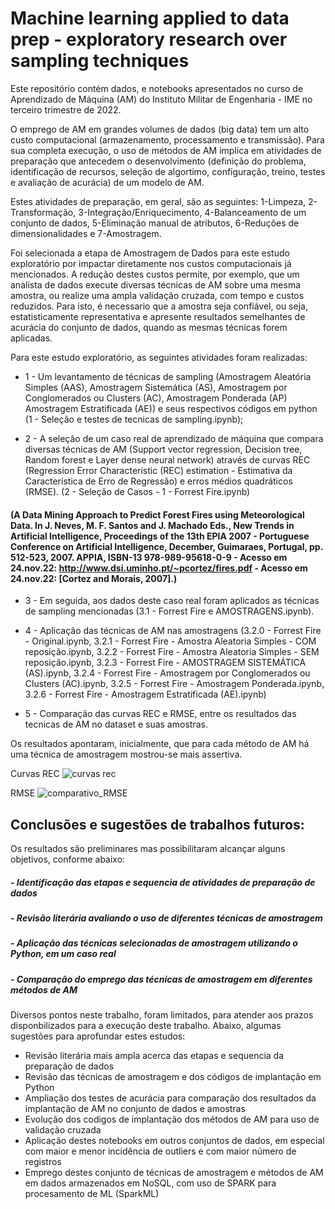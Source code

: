 # Machine learning applied to data prep - exploratory research over sampling techniques

Este repositório contém dados, e notebooks apresentados no curso de Aprendizado de Máquina (AM) do Instituto Militar de 
Engenharia - IME no terceiro trimestre de 2022.

O emprego de AM em grandes volumes de dados (big data) tem um alto custo computacional (armazenamento, processamento e 
transmissão). Para sua completa execução, o uso de métodos de AM implica em atividades de preparação que antecedem o 
desenvolvimento (definição do problema, identificação de recursos, seleção de algortimo, configuração, treino, testes e avaliação de acurácia) de um modelo de AM.

Estes atividades de preparação, em geral, são as seguintes: 1-Limpeza, 2-Transformação, 3-Integração/Enriquecimento, 4-Balanceamento
de um conjunto de dados, 5-Eliminação manual de atributos, 6-Reduções de dimensionalidades e 7-Amostragem.

Foi selecionada a etapa de Amostragem de Dados para este estudo exploratório por impactar diretamente nos custos
computacionais já mencionados. A redução destes custos permite, por exemplo, que um analista de dados execute diversas técnicas
de AM sobre uma mesma amostra, ou realize uma ampla validação cruzada, com tempo e custos reduzidos. Para isto, é necessario que 
a amostra seja confiável, ou seja, estatisticamente representativa e apresente resultados semelhantes de acurácia do conjunto de
dados, quando as mesmas técnicas forem aplicadas.

Para este estudo exploratório, as seguintes atividades foram realizadas:

- 1 - Um levantamento de técnicas de sampling (Amostragem Aleatória Simples (AAS), 
Amostragem Sistemática (AS), Amostragem por Conglomerados ou Clusters (AC), Amostragem Ponderada (AP) Amostragem 
Estratificada (AE)) e seus respectivos códigos em python (1 - Seleção e testes de tecnicas de sampling.ipynb);

- 2 - A seleção de um caso real de aprendizado de máquina que compara diversas técnicas de AM (Support vector regression, Decision tree, Random forest e Layer dense neural network) através de curvas REC 
(Regression Error Characteristic (REC) estimation - Estimativa da Característica de Erro  de Regressão) e erros médios 
quadráticos (RMSE). (2 - Seleção de Casos - 1 - Forrest Fire.ipynb)
#### (A Data Mining Approach to Predict Forest Fires using Meteorological Data. In J. Neves, M. F. Santos and J. Machado Eds., New Trends in Artificial Intelligence, Proceedings of the 13th EPIA 2007 - Portuguese Conference on Artificial Intelligence, December, Guimaraes, Portugal, pp. 512-523, 2007. APPIA, ISBN-13 978-989-95618-0-9 - Acesso em 24.nov.22: http://www.dsi.uminho.pt/~pcortez/fires.pdf - Acesso em 24.nov.22: [Cortez and Morais, 2007].) ####

- 3 - Em seguida, aos dados deste caso real foram aplicados as técnicas de sampling mencionadas (3.1 - Forrest Fire e AMOSTRAGENS.ipynb).

- 4 - Aplicação das técnicas de AM nas amostragens (3.2.0 - Forrest Fire - Original.ipynb, 3.2.1 - Forrest Fire - Amostra Aleatoria Simples - COM reposição.ipynb, 3.2.2 - Forrest Fire - Amostra Aleatoria Simples - SEM reposição.ipynb, 3.2.3 - Forrest Fire - AMOSTRAGEM SISTEMÁTICA (AS).ipynb, 3.2.4 - Forrest Fire - Amostragem por Conglomerados ou Clusters (AC).ipynb, 3.2.5 - Forrest Fire - Amostragem Ponderada.ipynb, 3.2.6 - Forrest Fire - Amostragem Estratificada (AE).ipynb)

- 5 - Comparação das curvas REC e RMSE, entre os resultados das tecnicas de AM no dataset e suas amostras.

Os resultados apontaram, inicialmente, que para cada método de AM há uma técnica de amostragem mostrou-se mais assertiva.

Curvas REC
![curvas rec](https://user-images.githubusercontent.com/69159671/204885003-7d74ee48-9b64-43ed-ae71-4dd4032a8c84.png)

RMSE
![comparativo_RMSE](https://user-images.githubusercontent.com/69159671/204885087-22e9c240-c8e8-4295-94a1-64407e00a268.png)

## Conclusões e sugestões de trabalhos futuros:

Os resultados são preliminares mas possibilitaram alcançar alguns objetivos, conforme abaixo:

##### - Identificação das etapas e sequencia de atividades de preparação de dados
##### - Revisão literária avaliando o uso de diferentes técnicas de amostragem
##### - Aplicação das técnicas selecionadas de amostragem utilizando o Python, em um caso real
##### - Comparação do emprego das técnicas de amostragem em diferentes métodos de AM

Diversos pontos neste trabalho, foram limitados, para atender aos prazos disponbilizados para a execução deste trabalho. Abaixo, algumas sugestões para aprofundar estes estudos:

- Revisão literária mais ampla acerca das etapas e sequencia da preparação de dados
- Revisão das técnicas de amostragem e dos códigos de implantação em Python
- Ampliação dos testes de acurácia para comparação dos resultados da implantação de AM no conjunto de dados e amostras
- Evolução dos codigos de implantação dos métodos de AM para uso de validação cruzada
- Aplicação destes notebooks em outros conjuntos de dados, em especial com maior e menor incidência de outliers e com maior número de registros
- Emprego destes conjunto de técnicas de amostragem e métodos de AM em dados armazenados em NoSQL, com uso de SPARK para procesamento de ML (SparkML)
